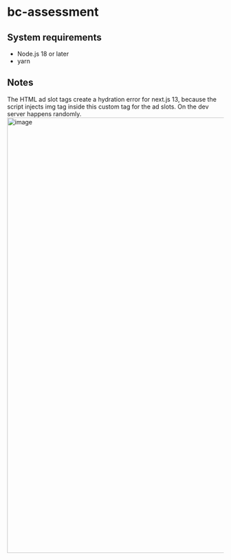 # bc-assessment

## System requirements

- Node.js 18 or later
- yarn


## Notes 
The HTML ad slot tags create a hydration error for next.js 13, because the script injects img tag inside this custom tag for the ad slots. On the dev server happens randomly.
<img width="1014" alt="image" src="https://github.com/giannis-vasilopoulos/bc-assessment/assets/17063140/1446da4c-a5cd-46ad-b77b-4cf0648509fd">
